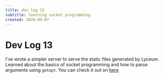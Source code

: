 ```yaml
---
title: dev log 13
subtitle: learning socket programming
created: 2020-09-07
---
```

# Dev Log 13

I've wrote a simpler server to serve the static files generated by Lyceum.
Learned about the basics of socket programming and how to parse arguments using
`getopt`. You can check it out on [here](https://github.com/awalvie/sersim)
